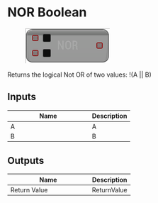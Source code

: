 # NOR Boolean

<div align="left" data-full-width="false">

<figure><img src="NOR_Boolean.png" alt=""><figcaption></figcaption></figure>

</div>

Returns the logical Not OR of two values: !(A || B)

## Inputs

<table>
<thead><tr><th width="170">Name</th><th>Description</th></tr></thead>
<tbody>
<tr><td>A</td><td>A</td></tr>
<tr><td>B</td><td>B</td></tr>
</tbody>
</table>

## Outputs

<table>
<thead><tr><th width="170">Name</th><th>Description</th></tr></thead>
<tbody>
<tr><td>Return Value</td><td>ReturnValue</td></tr>
</tbody>
</table>